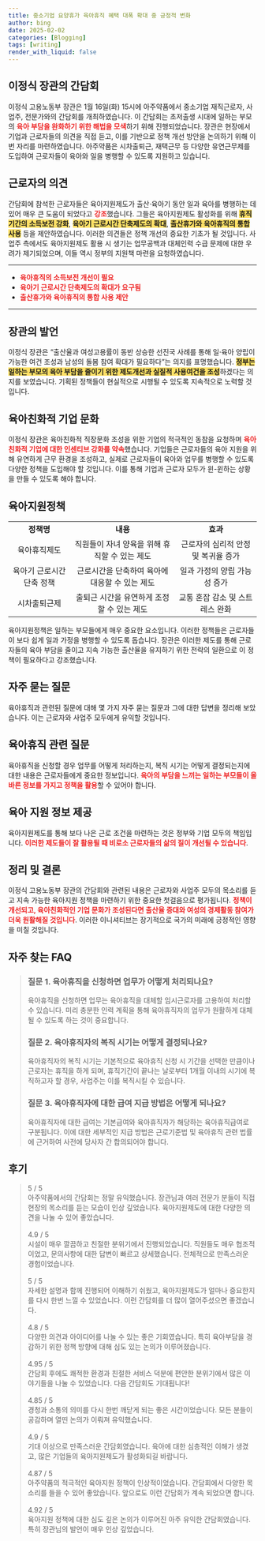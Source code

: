 ```yaml
---
title: 중소기업 요양휴가 육아휴직 혜택 대폭 확대 중 긍정적 변화
author: bing
date: 2025-02-02
categories: [Blogging]
tags: [writing]
render_with_liquid: false
---
```



<h2 id='이정식장관간담회'>이정식 장관의 간담회</h2>

<p>이정식 고용노동부 장관은 1월 16일(화) 15시에 아주약품에서 중소기업 재직근로자, 사업주, 전문가와의 간담회를 개최하였습니다. 이 간담회는 초저출생 시대에 일하는 부모의 <b><span style="color: #ee2323;">육아 부담을 완화하기 위한 해법을 모색</span></b>하기 위해 진행되었습니다. 장관은 현장에서 기업과 근로자들의 의견을 직접 듣고, 이를 기반으로 정책 개선 방안을 논의하기 위해 이번 자리를 마련하였습니다. 아주약품은 시차출퇴근, 재택근무 등 다양한 유연근무제를 도입하여 근로자들이 육아와 일을 병행할 수 있도록 지원하고 있습니다.</p>

<h2 id='근로자의의견'>근로자의 의견</h2>

<p>간담회에 참석한 근로자들은 육아지원제도가 출산·육아기 동안 일과 육아를 병행하는 데 있어 매우 큰 도움이 되었다고 <b><span style="color: #ee2323;">강조</span></b>했습니다. 그들은 육아지원제도 활성화를 위해 <b><span style="background-color: #ffe066;">휴직기간의 소득보전 강화</span></b>, <b><span style="background-color: #ffe066;">육아기 근로시간 단축제도의 확대</span></b>, <b><span style="background-color: #ffe066;">출산휴가와 육아휴직의 통합 사용</span></b> 등을 제안하였습니다. 이러한 의견들은 정책 개선의 중요한 기초가 될 것입니다. 사업주 측에서도 육아지원제도 활용 시 생기는 업무공백과 대체인력 수급 문제에 대한 우려가 제기되었으며, 이들 역시 정부의 지원책 마련을 요청하였습니다.</p>

<hr />

<ul>
    <li><b><span style="color: #ee2323;">육아휴직의 소득보전 개선이 필요</span></b></li>
    <li><b><span style="color: #ee2323;">육아기 근로시간 단축제도의 확대가 요구됨</span></b></li>
    <li><b><span style="color: #ee2323;">출산휴가와 육아휴직의 통합 사용 제안</span></b></li>
</ul>

<hr />

<h2 id='장관의발언'>장관의 발언</h2>

<p>이정식 장관은 “출산율과 여성고용률이 동반 상승한 선진국 사례를 통해 일·육아 양립이 가능한 여건 조성과 남성의 돌봄 참여 확대가 필요하다”는 의지를 표명했습니다. <b><span style="background-color: #ffe066;">정부는 일하는 부모의 육아 부담을 줄이기 위한 제도개선과 실질적 사용여건을 조성</span></b>하겠다는 의지를 보였습니다. 기획된 정책들이 현실적으로 시행될 수 있도록 지속적으로 노력할 것입니다.</p>

<h2 id='육아친화적기업문화'>육아친화적 기업 문화</h2>

<p>이정식 장관은 육아친화적 직장문화 조성을 위한 기업의 적극적인 동참을 요청하며 <b><span style="color: #ee2323;">육아친화적 기업에 대한 인센티브 강화를 약속</span></b>했습니다. 기업들은 근로자들의 육아 지원을 위해 유연하게 근무 환경을 조성하고, 실제로 근로자들이 육아와 업무를 병행할 수 있도록 다양한 정책을 도입해야 할 것입니다. 이를 통해 기업과 근로자 모두가 윈-윈하는 상황을 만들 수 있도록 해야 합니다.</p>

<h2 id='육아지원정책'>육아지원정책</h2>

<table>
    <tr>
        <td style="text-align: center; height: 17px;"><b>정책명</b></td>
        <td style="text-align: center; height: 17px;"><b>내용</b></td>
        <td style="text-align: center; height: 17px;"><b>효과</b></td>
    </tr>
    <tr>
        <td style="text-align: center; height: 17px;">육아휴직제도</td>
        <td style="text-align: center; height: 17px;">직원들이 자녀 양육을 위해 휴직할 수 있는 제도</td>
        <td style="text-align: center; height: 17px;">근로자의 심리적 안정 및 복귀율 증가</td>
    </tr>
    <tr>
        <td style="text-align: center; height: 17px;">육아기 근로시간 단축 정책</td>
        <td style="text-align: center; height: 17px;">근로시간을 단축하여 육아에 대응할 수 있는 제도</td>
        <td style="text-align: center; height: 17px;">일과 가정의 양립 가능성 증가</td>
    </tr>
    <tr>
        <td style="text-align: center; height: 17px;">시차출퇴근제</td>
        <td style="text-align: center; height: 17px;">출퇴근 시간을 유연하게 조정할 수 있는 제도</td>
        <td style="text-align: center; height: 17px;">교통 혼잡 감소 및 스트레스 완화</td>
    </tr>
</table>

<p>육아지원정책은 일하는 부모들에게 매우 중요한 요소입니다. 이러한 정책들은 근로자들이 보다 쉽게 일과 가정을 병행할 수 있도록 돕습니다. 장관은 이러한 제도를 통해 근로자들의 육아 부담을 줄이고 지속 가능한 출산율을 유지하기 위한 전략의 일환으로 이 정책이 필요하다고 강조했습니다.</p>

<h2 id='자주묻는질문'>자주 묻는 질문</h2>

<p>육아휴직과 관련된 질문에 대해 몇 가지 자주 묻는 질문과 그에 대한 답변을 정리해 보았습니다. 이는 근로자와 사업주 모두에게 유익할 것입니다.</p>

<h2 id='육아휴직관련질문'>육아휴직 관련 질문</h2>

<p>육아휴직을 신청할 경우 업무를 어떻게 처리하는지, 복직 시기는 어떻게 결정되는지에 대한 내용은 근로자들에게 중요한 정보입니다. <b><span style="color: #ee2323;">육아의 부담을 느끼는 일하는 부모들이 올바른 정보를 가지고 정책을 활용</span></b>할 수 있어야 합니다.</p>

<h2 id='육아지원정보제공'>육아 지원 정보 제공</h2>

<p>육아지원제도를 통해 보다 나은 근로 조건을 마련하는 것은 정부와 기업 모두의 책임입니다. <b><span style="color: #ee2323;">이러한 제도들이 잘 활용될 때 비로소 근로자들의 삶의 질이 개선될 수 있습니다</span></b>.</p>

<h2 id='정리 및 결론'>정리 및 결론</h2>

<p>이정식 고용노동부 장관의 간담회와 관련된 내용은 근로자와 사업주 모두의 목소리를 듣고 지속 가능한 육아지원 정책을 마련하기 위한 중요한 첫걸음으로 평가됩니다. <b><span style="color: #ee2323;">정책이 개선되고, 육아친화적인 기업 문화가 조성된다면 출산율 증대와 여성의 경제활동 참여가 더욱 원활해질 것입니다</span></b>. 이러한 이니셔티브는 장기적으로 국가의 미래에 긍정적인 영향을 미칠 것입니다.</p>


<h2 id='자주_찾는_FAQ'>자주 찾는 FAQ</h2>
<div itemscope="" itemtype="https://schema.org/FAQPage">
<blockquote>
<div itemscope="" itemprop="mainEntity" itemtype="https://schema.org/Question">
<h3 itemprop="name">질문 1. 육아휴직을 신청하면 업무가 어떻게 처리되나요?</h3>
<div itemscope="" itemprop="acceptedAnswer" itemtype="https://schema.org/Answer">
<span itemprop="text">
<p>육아휴직을 신청하면 업무는 육아휴직을 대체할 임시근로자를 고용하여 처리할 수 있습니다. 미리 충분한 인력 계획을 통해 육아휴직자의 업무가 원활하게 대체될 수 있도록 하는 것이 중요합니다.</p>
</span>
</div>
</div>
<div itemscope="" itemprop="mainEntity" itemtype="https://schema.org/Question">
<h3 itemprop="name">질문 2. 육아휴직자의 복직 시기는 어떻게 결정되나요?</h3>
<div itemscope="" itemprop="acceptedAnswer" itemtype="https://schema.org/Answer">
<span itemprop="text">
<p>육아휴직자의 복직 시기는 기본적으로 육아휴직 신청 시 기간을 선택한 만큼이나 근로자는 휴직을 하게 되며, 휴직기간이 끝나는 날로부터 1개월 이내의 시기에 복직하고자 할 경우, 사업주는 이를 복직시킬 수 있습니다.</p>
</span>
</div>
</div>
<div itemscope="" itemprop="mainEntity" itemtype="https://schema.org/Question">
<h3 itemprop="name">질문 3. 육아휴직자에 대한 급여 지급 방법은 어떻게 되나요?</h3>
<div itemscope="" itemprop="acceptedAnswer" itemtype="https://schema.org/Answer">
<span itemprop="text">
<p>육아휴직자에 대한 급여는 기본급여와 육아휴직자가 해당하는 육아휴직급여로 구분됩니다. 이에 대한 세부적인 지급 방법은 근로기준법 및 육아휴직 관련 법률에 근거하여 사전에 당사자 간 합의되어야 합니다.</p>
</span>
</div>
</div>
</blockquote>
</div>
<h2 id='후기'>후기</h2>
<div itemscope itemtype="https://schema.org/Product">
  <blockquote>
  <div itemprop="review" itemscope itemtype="https://schema.org/Review">
      <div itemprop="reviewRating" itemscope itemtype="https://schema.org/Rating"> <span itemprop="ratingValue">5</span> / <span itemprop="bestRating">5</span> </div>
      <span itemprop="reviewBody">아주약품에서의 간담회는 정말 유익했습니다. 장관님과 여러 전문가 분들이 직접 현장의 목소리를 듣는 모습이 인상 깊었습니다. 육아지원제도에 대한 다양한 의견을 나눌 수 있어 좋았습니다.</span>
  </div>
  <br>
  <div itemprop="review" itemscope itemtype="https://schema.org/Review">
      <div itemprop="reviewRating" itemscope itemtype="https://schema.org/Rating"> <span itemprop="ratingValue">4.9</span> / <span itemprop="bestRating">5</span> </div>
      <span itemprop="reviewBody">시설이 매우 깔끔하고 친절한 분위기에서 진행되었습니다. 직원들도 매우 협조적이었고, 문의사항에 대한 답변이 빠르고 상세했습니다. 전체적으로 만족스러운 경험이었습니다.</span>
  </div>
  <br>
  <div itemprop="review" itemscope itemtype="https://schema.org/Review">
      <div itemprop="reviewRating" itemscope itemtype="https://schema.org/Rating"> <span itemprop="ratingValue">5</span> / <span itemprop="bestRating">5</span> </div>
      <span itemprop="reviewBody">자세한 설명과 함께 진행되어 이해하기 쉬웠고, 육아지원제도가 얼마나 중요한지를 다시 한번 느낄 수 있었습니다. 이런 간담회를 더 많이 열어주셨으면 좋겠습니다.</span>
  </div>
  <br>
  <div itemprop="review" itemscope itemtype="https://schema.org/Review">
      <div itemprop="reviewRating" itemscope itemtype="https://schema.org/Rating"> <span itemprop="ratingValue">4.8</span> / <span itemprop="bestRating">5</span> </div>
      <span itemprop="reviewBody">다양한 의견과 아이디어를 나눌 수 있는 좋은 기회였습니다. 특히 육아부담을 경감하기 위한 정책 방향에 대해 심도 있는 논의가 이루어졌습니다.</span>
  </div>
  <br>
  <div itemprop="review" itemscope itemtype="https://schema.org/Review">
      <div itemprop="reviewRating" itemscope itemtype="https://schema.org/Rating"> <span itemprop="ratingValue">4.95</span> / <span itemprop="bestRating">5</span> </div>
      <span itemprop="reviewBody">간담회 후에도 쾌적한 환경과 친절한 서비스 덕분에 편안한 분위기에서 많은 이야기들을 나눌 수 있었습니다. 다음 간담회도 기대됩니다!</span>
  </div>
  <br>
  <div itemprop="review" itemscope itemtype="https://schema.org/Review">
      <div itemprop="reviewRating" itemscope itemtype="https://schema.org/Rating"> <span itemprop="ratingValue">4.85</span> / <span itemprop="bestRating">5</span> </div>
      <span itemprop="reviewBody">경청과 소통의 의미를 다시 한번 깨닫게 되는 좋은 시간이었습니다. 모든 분들이 공감하며 열띤 논의가 이뤄져 유익했습니다.</span>
  </div>
  <br>
  <div itemprop="review" itemscope itemtype="https://schema.org/Review">
      <div itemprop="reviewRating" itemscope itemtype="https://schema.org/Rating"> <span itemprop="ratingValue">4.9</span> / <span itemprop="bestRating">5</span> </div>
      <span itemprop="reviewBody">기대 이상으로 만족스러운 간담회였습니다. 육아에 대한 심층적인 이해가 생겼고, 많은 기업들의 육아지원제도가 활성화되길 바랍니다.</span>
  </div>
  <br>
  <div itemprop="review" itemscope itemtype="https://schema.org/Review">
      <div itemprop="reviewRating" itemscope itemtype="https://schema.org/Rating"> <span itemprop="ratingValue">4.87</span> / <span itemprop="bestRating">5</span> </div>
      <span itemprop="reviewBody">아주약품의 적극적인 육아지원 정책이 인상적이었습니다. 간담회에서 다양한 목소리를 들을 수 있어 좋았습니다. 앞으로도 이런 간담회가 계속 되었으면 합니다.</span>
  </div>
  <br>
  <div itemprop="review" itemscope itemtype="https://schema.org/Review">
      <div itemprop="reviewRating" itemscope itemtype="https://schema.org/Rating"> <span itemprop="ratingValue">4.92</span> / <span itemprop="bestRating">5</span> </div>
      <span itemprop="reviewBody">육아지원 정책에 대한 심도 깊은 논의가 이루어진 아주 유익한 간담회였습니다. 특히 장관님의 발언이 매우 인상 깊었습니다.</span>
  </div>
  </blockquote>
</div>
